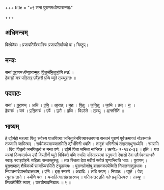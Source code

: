 +++
title = "०९ सना पुराणमध्येम्यारान्महः"

+++
## अधिमन्त्रम्
विश्वेदेवाः। प्रजापतिर्वैश्वामित्रः प्रजापतिर्वाच्यो वा। त्रिष्टुप्।

## मन्त्रः
सना॑ पुरा॒णमध्ये॑म्या॒रान्म॒हः पि॒तुर्ज॑नि॒तुर्जा॒मि तन्नः॑ ।  
दे॒वासो॒ यत्र॑ पनि॒तार॒ एवै॑रु॒रौ प॒थि व्यु॑ते त॒स्थुर॒न्तः ॥

## पदपाठः
सना॑ । पु॒रा॒णम् । अधि॑ । ए॒मि॒ । आ॒रात् । म॒हः । पि॒तुः । ज॒नि॒तुः । जा॒मि । तत् । नः॒ ।  
दे॒वासः॑ । यत्र॑ । प॒नि॒तारः॑ । एवैः॑ । उ॒रौ । प॒थि । विऽउ॑ते । त॒स्थुः । अ॒न्तरिति॑ ॥

## भाष्यम्
हे द्यौर्महो महत्याः पितुः सर्वस्य पालयित्र्या जनितुर्जनयित्र्यास्त्तवपना सनतनं पुराणं पूर्वक्रमागतं नोऽस्माकं तज्जामि जामित्वम् । सर्वमेकस्माज्जातमिति द्यौर्भगिनी भवति । तादृशं भगिनीत्वं तदारादधुनाध्येमि । स्मरामि । दिवः पितृत्वे जनयितृत्वे च मन्त्र वर्णः । द्यौर्मे पिता जनिता नाभिरत्र । ऋग्वे> १-१६४-३३ । इति । यत्र यस्यां दिव्यन्तर्मध्य उरौ विस्तीर्णे व्युते विविक्ते पथि नभसि पनितारस्त्वां स्तुवन्तो देवासो देवा एवैर्गमनसाधनैः स्वाइः स्वाइर्वाहनैः सहिताः सन्तस्तुस्थुः । तत्र स्थिता देवा मदीयं स्तोत्रं शृण्वन्त्विति भावः । पुराणम् । पुराशब्दात् शैषिकार्थे सायञ्चिरमिति ट्युप्रत्ययः । पुराणप्रोक्तेषु ब्राह्मणकल्पेष्विति निपातनात्तुडभावः । निपातनादेवान्तोदात्तत्वम् । एमि । इक् स्मरणे । अदादिः । लटि रूपम् । निघातः । व्युते । वेञ् त्युतसन्ताने । कर्मणि क्तः । यजातित्वात्संप्रसारणम् । गतिनन्तर इति गतेः प्रकृतिस्वरः । तस्थुः । तिष्ठतेर्लिटि रूपम् । यत्रयोगादनिघातः ॥ ९ ॥
